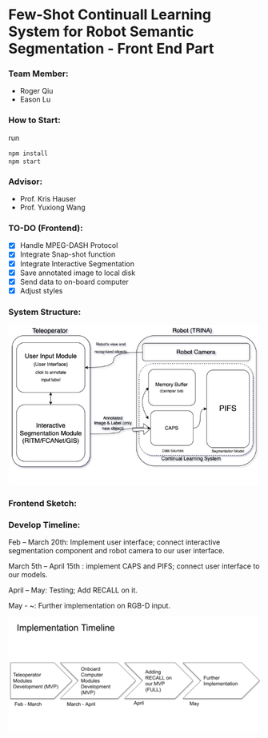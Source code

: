 # Few-Shot Continuall Learning System for Robot Semantic Segmentation - Front End Part

### Team Member:
- Roger Qiu
- Eason Lu 


### How to Start:
run
``` 
npm install
npm start
```

### Advisor:
- Prof. Kris Hauser
- Prof. Yuxiong Wang

### TO-DO (Frontend):
- [x] Handle MPEG-DASH Protocol
- [x] Integrate Snap-shot function
- [x] Integrate Interactive Segmentation
- [x] Save annotated image to local disk
- [x] Send data to on-board computer
- [x] Adjust styles

### System Structure:
![image](./implementation%20sektch%20-%20MVP.png)

### Frontend Sketch:


### Develop Timeline:

Feb – March 20th: Implement user interface; connect interactive segmentation component and robot camera to our user interface.  

March 5th – April 15th :   implement CAPS and PIFS; connect user interface to our models.  

April – May: Testing; Add RECALL on it.  

May - ~: Further implementation on RGB-D input.  

![image](./timeline.png)
